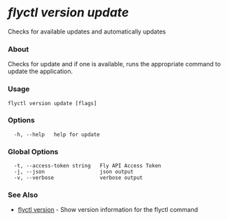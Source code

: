 # _flyctl version update_

Checks for available updates and automatically updates

### About

Checks for update and if one is available, runs the appropriate
command to update the application.

### Usage
```
flyctl version update [flags]
```

### Options

```
  -h, --help   help for update
```

### Global Options

```
  -t, --access-token string   Fly API Access Token
  -j, --json                  json output
  -v, --verbose               verbose output
```

### See Also

* [flyctl version](/docs/flyctl/version/)	 - Show version information for the flyctl command

